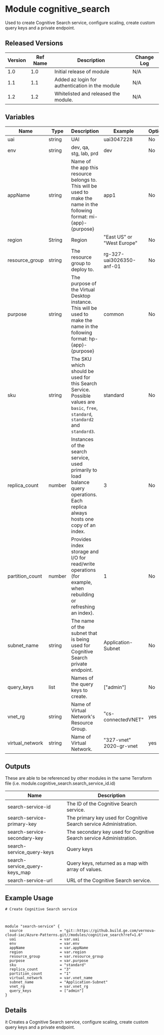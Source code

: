 # Module cognitive_search

Used to create Cognitive Search service, configure scaling, create custom query keys and a private endpoint.

## Released Versions

| Version | Ref Name | Description               | Change Log |
| ------- | -------- | ------------------------- | ---------- |
| 1.0     | 1.0      | Initial release of module | N/A        |
| 1.1     | 1.1      | Added az login for authentication in the module  | N/A        |
| 1.2     | 1.2      | Whitelisted and released the module.  | N/A        |

## Variables

| Name            | Type   | Description                                                                                                                         | Example                              | Optional? |
| --------------- | ------ | ----------------------------------------------------------------------------------------------------------------------------------- | ------------------------------------ | --------- |
| uai             | string | UAI                                                                                                                                 | uai3047228                           | No        |
| env             | string | dev, qa, stg, lab, prd                                                                                                              | dev                                  | No        |
| appName         | string | Name of the app this resource belongs to. This will be used to make the name in the following format: mi-{app}-{purpose}            | app1                                 | No        |
| region          | String | Region                                                                                                                              | "East US" or "West Europe"           | No        |
| resource_group  | string | The resource group to deploy to.                                                                                                    | rg-327-uai3026350-anf-01             | No        |
| purpose         | string | The purpose of the Virtual Desktop instance. This will be used to make the name in the following format: hp-{app}-{purpose}         | common                               | No        |
| sku             | string | The SKU which should be used for this Search Service. Possible values are `basic`, `free`, `standard`, `standard2` and `standard3`. | standard                             | No        |
| replica_count   | number | Instances of the search service, used primarily to load balance query operations. Each replica always hosts one copy of an index.   | 3                                    | No        |
| partition_count | number | Provides index storage and I/O for read/write operations (for example, when rebuilding or refreshing an index).                     | 1                                    | No        |
| subnet_name     | string | The name of the subnet that is being used for Cognitive Search private endpoint.                                                    | Application-Subnet                   | No        |
| query_keys      | list   | Names of the query keys to create.                                                                                                  | ["admin"]                            | No        |
| vnet_rg         | string | Name of Virtual Network's Resource Group.                                                                                           | "cs-connectedVNET"                | yes       |
| virtual_network         | string | Name of Virtual Network.                                                                                           | "327-vnet"     2020-gr-vnet           | yes       |

## Outputs

These are able to be referenced by other modules in the same Terraform file (i.e. module.cognitive_search.search_service_id.id)

| Name                          | Description                                                         |
| ----------------------------- | ------------------------------------------------------------------- |
| search-service-id             | The ID of the Cognitive Search service.                             |
| search-service-primary-key    | The primary key used for Cognitive Search service Administration.   |
| search-service-secondary-key  | The secondary key used for Cognitive Search service Administration. |
| search-service_query-keys     | Query keys                                                          |
| search-service_query-keys_map | Query keys, returned as a map with array of values.                 |
| search-service-url            | URL of the Cognitive Search service.                                |

## Example Usage

```
# Create Cognitive Search service



module "search-service" {
  source                 = "git::https://github.build.ge.com/vernova-cloud-iac/Azure-Patterns.git//modules/cognitive_search?ref=1.6"
  uai                    = var.uai
  env                    = var.env
  appName                = var.appName
  region                 = var.region
  resource_group         = var.resource_group
  purpose                = var.purpose
  sku                    = "standard"
  replica_count          = "3"
  partition_count        = "1"
  virtual_network        = var.vnet_name
  subnet_name            = "Application-Subnet"
  vnet_rg                = var.vnet_rg
  query_keys             = ["admin"]
}

```

## Details

it Creates a Cognitive Search service, configure scaling, create custom query keys and a private endpoint.
